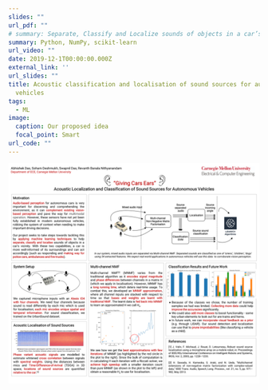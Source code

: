 ```yaml
---
slides: ""
url_pdf: ""
# summary: Separate, Classify and Localize sounds of objects in a car’s vicinity.
summary: Python, NumPy, scikit-learn
url_video: ""
date: 2019-12-1T00:00:00.000Z
external_link: ''
url_slides: ""
title: Acoustic classification and localisation of sound sources for autonomous
  vehicles
tags:
  - ML
image:
  caption: Our proposed idea
  focal_point: Smart
url_code: ""
---
```



![](mlsp-project-poster.png)
